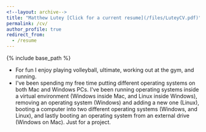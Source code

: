 ```yaml
---
<!--layout: archive-->
title: "Matthew Lutey [Click for a current resume](/files/LuteyCV.pdf)"
permalink: /cv/
author_profile: true
redirect_from:
  - /resume
---
```

{% include base_path %}
<!-- * [Click this link for an up-to-date CV.](/files/Matt_Lutey_CV1.pdf) -->
* For fun I enjoy playing volleyball, ultimate,  working out at the gym, and running.
* I've been spending my free time putting different operating systems on both Mac and Windows PCs. I've been running operating systems inside a virtual environment (Windows inside Mac, and Linux inside Windows), removing an operating system (Windows) and adding a new one (Linux), booting a computer into two different operating systems (Windows, and Linux), and lastly booting an operating system from an external drive (Windows on Mac). Just for a project.
